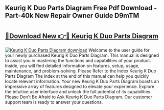 ## Keurig K Duo Parts Diagram Free Pdf Download - Part-40k New Repair Owner Guide D9mTM

# <h2><a href="http://dflz88.blite.top/?on=Keurig+K+Duo+Parts+Diagram">🔗Download New 👉🔴 Keurig K Duo Parts Diagram</a></h2>

[![Keurig K Duo Parts Diagram download](https://i.imgur.com/lujVjoI.png)](http://dflz88.blite.top/?on=Keurig+K+Duo+Parts+Diagram)
Welcome to the user guide for your newly purchased Keurig K Duo Parts Diagram. This manual is designed to assist you in mastering the functions and capabilities of your product. Inside, you will find detailed information on features, setup, usage, maintenance, and problem-solving. Please Refer to the Index Keurig K Duo Parts Diagram The index at the end of this manual can help you quickly locate relevant information. Your new Keurig K Duo Parts Diagram boasts an impressive array of features designed to elevate your experience. Explore the intuitive user interface and unlock the full potential of its capabilities. Please Don't Be Afraid to Ask Keurig K Duo Parts Diagram. Our customer support team is ready to answer your questions.
